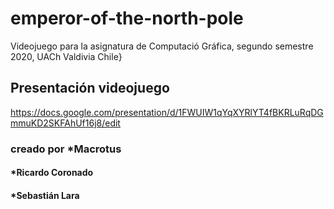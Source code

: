 # emperor-of-the-north-pole
Videojuego para la asignatura de Computació Gráfica, segundo semestre 2020, UACh Valdivia Chile}

## Presentación videojuego

https://docs.google.com/presentation/d/1FWUIW1qYqXYRlYT4fBKRLuRqDGmmuKD2SKFAhUf16j8/edit

### creado por *Macrotus
#### *Ricardo Coronado
#### *Sebastián Lara
